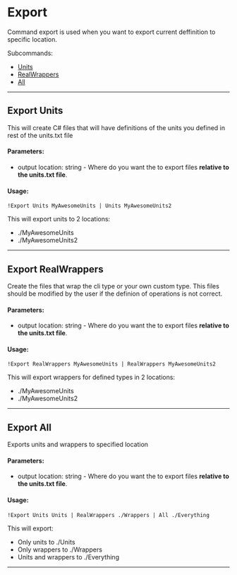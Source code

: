 # Export

Command export is used when you want to export current deffinition to specific location.

Subcommands: 
 * [Units](#export-units)
 * [RealWrappers](#export-realwrappers)
 * [All](#export-all)


---


## Export Units

This will create C# files that will have definitions of the units you defined in rest of the units.txt file

#### Parameters:
* output location: string - Where do you want the to export files **relative to the units.txt file**.

#### Usage: 

``` !Export Units MyAwesomeUnits | Units MyAwesomeUnits2 ```

This will export units to 2 locations:
* ./MyAwesomeUnits
* ./MyAwesomeUnits2

---

## Export RealWrappers

Create the files that wrap the cli type or your own custom type. This files should be modified by the user
if the definion of operations is not correct.

#### Parameters:
* output location: string - Where do you want the to export files **relative to the units.txt file**.

#### Usage: 

``` !Export RealWrappers MyAwesomeUnits | RealWrappers MyAwesomeUnits2 ```

This will export wrappers for defined types in 2 locations:
* ./MyAwesomeUnits
* ./MyAwesomeUnits2

---

## Export All

Exports units and wrappers to specified location

#### Parameters:
* output location: string - Where do you want the to export files **relative to the units.txt file**.

#### Usage: 

``` !Export Units Units | RealWrappers ./Wrappers | All ./Everything ```

This will export:
* Only units to ./Units
* Only wrappers to ./Wrappers
* Units and wrappers to ./Everything

---